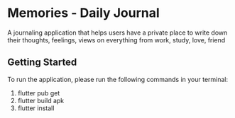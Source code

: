 # Memories - Daily Journal

A journaling application that helps users have a private place to write down their thoughts, feelings, views on everything from work, study, love, friend

## Getting Started

To run the application, please run the following commands in your terminal:

1. flutter pub get
2. flutter build apk
3. flutter install
